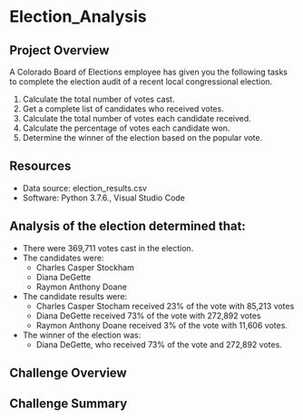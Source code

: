 # Election_Analysis

## Project Overview
A Colorado Board of Elections employee has given you the following tasks to complete the election audit of a recent local congressional election.

1. Calculate the total number of votes cast.
2. Get a complete list of candidates who received votes.
3. Calculate the total  number of votes each candidate received.
4. Calculate the percentage of votes each candidate won.
5. Determine the winner of the election based on the popular vote.

## Resources
- Data source: election_results.csv
- Software: Python 3.7.6., Visual Studio Code

## Analysis of the election determined that:
- There were 369,711 votes cast in the election.
- The candidates were:
   - Charles Casper Stockham
   - Diana DeGette
   - Raymon Anthony Doane
- The candidate results were: 
   - Charles Casper Stocham received 23% of the vote with 85,213 votes
   - Diana DeGette received 73% of the vote with 272,892 votes
   - Raymon Anthony Doane received 3% of the vote with 11,606 votes.
 - The winner of the election was:
   - Diana DeGette, who received 73% of the vote and 272,892 votes.
 
 ## Challenge Overview
 ## Challenge Summary
